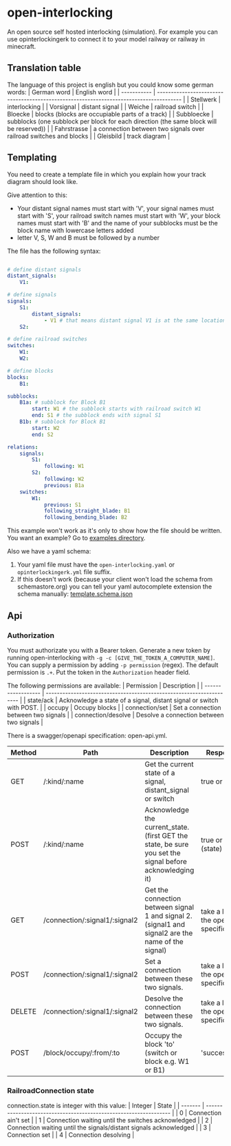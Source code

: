 # open-interlocking
An open source self hosted interlocking (simulation). For example you can use opinterlockingerk to connect it to your model railway or railway in minecraft.

## Translation table
The language of this project is english but you could know some german words:
| German word | English word                                                                            |
| ----------- | --------------------------------------------------------------------------------------- |
| Stellwerk   | interlocking                                                                            |
| Vorsignal   | distant signal                                                                          |
| Weiche      | railroad switch                                                                         |
| Bloecke     | blocks (blocks are occupiable parts of a track)                                         |
| Subbloecke  | subblocks (one subblock per block for each direction (the same block will be reserved)) |
| Fahrstrasse | a connection between two signals over railroad switches and blocks                      |
| Gleisbild   | track diagram                                                                           |


## Templating

You need to create a template file in which you explain how your track diagram should look like.

Give attention to this:
- Your distant signal names must start with 'V', your signal names must start with 'S', your railroad switch names must start with 'W', your block names must start with 'B' and the name of your subblocks must be the block name with lowercase letters added
- letter V, S, W and B must be followed by a number

The file has the following syntax:

```yaml

# define distant signals
distant_signals:
    V1:

# define signals
signals:
    S1:
        distant_signals:
            - V1 # that means distant signal V1 is at the same location as S1
    S2:

# define railroad switches
switches:
    W1:
    W2:

# define blocks
blocks:
    B1:

subblocks:
    B1a: # subblock for Block B1
        start: W1 # the subblock starts with railroad switch W1
        end: S1 # the subblock ends with signal S1
    B1b: # subblock for Block B1
        start: W2
        end: S2

relations:
    signals:
        S1:
            following: W1
        S2:
            following: W2
            previous: B1a
    switches:
        W1:
            previous: S1
            following_straight_blade: B1
            following_bending_blade: B2


```
This example won't work as it's only to show how the file should be written. You want an example? Go to [examples directory](examples).


Also we have a yaml schema:
1. Your yaml file must have the `open-interlocking.yaml` or `opinterlockingerk.yml` file suffix.
2. If this doesn't work (because your client won't load the schema from schemastore.org) you can tell your yaml autocomplete extension the schema manually: [template.schema.json](template.schema.json)

## Api

### Authorization

You must authorizate you with a Bearer token. Generate a new token by running open-interlocking with `-g -c [GIVE_THE_TOKEN_A_COMPUTER_NAME]`. You can supply a permission by adding ``-p permission`` (regex). The default permission is `.+`.
Put the token in the ``Authorization`` header field.

The following permissions are available:
| Permission         | Description                                                          |
| ------------------ | -------------------------------------------------------------------- |
| state/ack          | Acknowledge a state of a signal, distant signal or switch with POST. |
| occupy             | Occupy blocks                                                        |
| connection/set     | Set a connection between two signals                                 |
| connection/desolve | Desolve a connection between two signals                             |


There is a swagger/openapi specification: open-api.yml.

| Method | Path                          | Description                                                                                              | Response                                   |
| ------ | ----------------------------- | -------------------------------------------------------------------------------------------------------- | ------------------------------------------ |
| GET    | /:kind/:name                  | Get the current state of a signal, distant_signal or switch                                              | true or false                              |
| POST   | /:kind/:name                  | Acknowledge the current_state. (first GET the state, be sure you set the signal before acknowledging it) | true or false (state)                      |
| GET    | /connection/:signal1/:signal2 | Get the connection between signal 1 and signal 2. (signal1 and signal2 are the name of the signal)       | take a look at the open api specification. |
| POST   | /connection/:signal1/:signal2 | Set a connection between these two signals.                                                              | take a look at the open api specification. |
| DELETE | /connection/:signal1/:signal2 | Desolve the connection between these two signals.                                                        | take a look at the open api specification. |
| POST   | /block/occupy/:from/:to       | Occupy the block 'to' (switch or block e.g. W1 or B1)                                                    | 'success'                                  |

### RailroadConnection state
connection.state is integer with this value:
| Integer | State                                                             |
| ------- | ----------------------------------------------------------------- |
| 0       | Connection ain't set                                              |
| 1       | Connection waiting until the switches acknowledged                |
| 2       | Connection waiting until the signals/distant signals acknowledged |
| 3       | Connection set                                                    |
| 4       | Connection desolving                                              |
